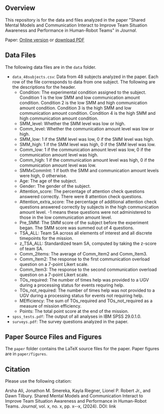 ## Overview
This repository is for the data and files analyzed in the paper "Shared Mental Models and Communication Interact to Improve Team Situation Awareness and Performance in Human-Robot Teams" in _Journal_.

Paper: [Online version]() or [download PDF]()


## Data Files
The following data files are in the `data` folder.
* `data_48subjects.csv`: Data from 48 subjects analyzed in the paper. Each row of the file corresponds to data from one subject. The following are the descriptions for the header.
  * Condition: The experimental condition assigned to the subject. Condition 1 is the low SMM and low communication amount condition. Condition 2 is the low SMM and high communication amount condition. Condition 3 is the high SMM and low communication amount condition. Condition 4 is the high SMM and high communication amount condition.
  * SMM_level: Whether the SMM level was low or high.
  * Comm_level: Whether the communication amount level was low or high.
  * SMM_low: 1 if the SMM level was low, 0 if the SMM level was high.
  * SMM_high: 1 if the SMM level was high, 0 if the SMM level was low.
  * Comm_low: 1 if the communication amount level was low, 0 if the communication amount level was high.
  * Comm_high: 1 if the communication amount level was high, 0 if the communication amount level was low.
  * SMMxCommInt: 1 if both the SMM and communication amount levels were high, 0 otherwise.
  * Age: The age of the subject.
  * Gender: The gender of the subject.
  * Attention_score: The percentage of attention check questions answered correctly. There were 8 attention check questions.
  * Attention_extra_score: The percentage of additional attention check questions answered correctly by subjects in the high communication amount level. -1 means these questions were not administered to those in the low communication amount level.
  * Pre_SMM: The SMM score of the subject before the experiment began. The SMM score was summed out of 4 questions.
  * TSA_ALL: Team SA across all elements of interest and all discrete timepoints for the mission.
  * z_TSA_ALL: Standardized team SA, computed by taking the z-score of team SA.
  * Comm_2items: The average of Comm_Item2 and Comm_Item3.
  * Comm_Item2: The response to the first communication overload question on a 7-point Likert scale.
  * Comm_Item3: The response to the second communication overload question on a 7-point Likert scale.
  * TOs_required: The number of times help was provided to a UGV during a processing status for events requring help.
  * TOs_not_required: The number of times help was not provided to a UGV during a processing status for events not requiring help.
  * MEfficiency: The sum of TOs_required and TOs_not_required as a measure of mission efficiency.
  * Points: The total point score at the end of the mission.
* `spss_tests.pdf`: The output of all analyses in IBM SPSS 29.0.1.0. 
* `surveys.pdf`: The survey questions analyzed in the paper.

## Paper Source Files and Figures
The `paper` folder contains the LaTeX source files for the paper. Paper figures are in `paper/figures`.


## Citation
Please use the following citation:

Arsha Ali, Jonathon M. Smereka, Kayla Riegner, Lionel P. Robert Jr., and Dawn Tilbury. Shared Mental Models and Communication Interact to Improve Team Situation Awareness and Performance in Human-Robot Teams. _Journal_, vol. x, no. x, pp. x--x, (2024). DOI: link
